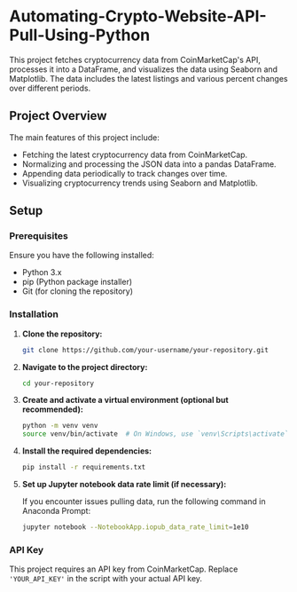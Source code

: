 # Automating-Crypto-Website-API-Pull-Using-Python

This project fetches cryptocurrency data from CoinMarketCap's API, processes it into a DataFrame, and visualizes the data using Seaborn and Matplotlib. The data includes the latest listings and various percent changes over different periods.

## Project Overview

The main features of this project include:
- Fetching the latest cryptocurrency data from CoinMarketCap.
- Normalizing and processing the JSON data into a pandas DataFrame.
- Appending data periodically to track changes over time.
- Visualizing cryptocurrency trends using Seaborn and Matplotlib.

## Setup

### Prerequisites

Ensure you have the following installed:
- Python 3.x
- pip (Python package installer)
- Git (for cloning the repository)

### Installation

1. **Clone the repository:**

    ```sh
    git clone https://github.com/your-username/your-repository.git
    ```

2. **Navigate to the project directory:**

    ```sh
    cd your-repository
    ```

3. **Create and activate a virtual environment (optional but recommended):**

    ```sh
    python -m venv venv
    source venv/bin/activate  # On Windows, use `venv\Scripts\activate`
    ```

4. **Install the required dependencies:**

    ```sh
    pip install -r requirements.txt
    ```

5. **Set up Jupyter notebook data rate limit (if necessary):**

    If you encounter issues pulling data, run the following command in Anaconda Prompt:
    ```sh
    jupyter notebook --NotebookApp.iopub_data_rate_limit=1e10
    ```

### API Key

This project requires an API key from CoinMarketCap. Replace `'YOUR_API_KEY'` in the script with your actual API key.





